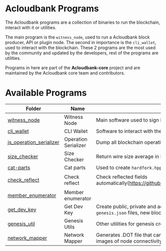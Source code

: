 # Acloudbank Programs

The Acloudbank programs are a collection of binaries to run the blockchain, interact with it or utilities.

The main program is the `witness_node`, used to run a Acloudbank block producer, API or plugin node. The second in importance is the `cli_wallet`, used to interact with the blockchain. These 2 programs are the most used by the community and updated by the developers, rest of the programs are utilities.

Programs in here are part of the **Acloudbank-core** project and are maintained by the Acloudbank core team and contributors.


# Available Programs

Folder | Name  | Description | Category | Status | Help 
---|---|---|---|---|---
[witness_node](witness_node) | Witness Node | Main software used to sign blocks or provide services. | Node | Active | `./witness_node --help` - [Delayed node configuration](https://github.com/acloudbank/acloudbank-core/wiki/Delayed-Node)
[cli_wallet](cli_wallet) | CLI Wallet | Software to interact with the blockchain by command line.  | Wallet | Active | `./cli_wallet --help` 
[js_operation_serializer](js_operation_serializer) | Operation Serializer | Dump all blockchain operations and types. Used by the UI. | Tool | Old | `./js_operation_serializer`
[size_checker](size_checker) | Size Checker | Return wire size average in bytes of all the operations.  | Tool | Old | `./size_checker`
[cat-parts](build_helpers/cat-parts.cpp) | Cat parts | Used to create `hardfork.hpp` from individual files. | Tool | Active | `./cat-parts`
[check_reflect](build_helpers/check_reflect.py) | Check reflect | Check reflected fields automatically(https://github.com/acloudbank/graphene/issues/562) | Tool | Old | `doxygen;cp -rf doxygen programs/build_helpers; ./check_reflect.py`
[member_enumerator](build_helpers/member_enumerator.cpp) | Member enumerator | | Tool | Deprecated | `./member_enumerator`
[get_dev_key](genesis_util/get_dev_key.cpp) | Get Dev Key | Create public, private and address keys. Useful in private testnets, `genesis.json` files, new blockchain creation and others. | Tool | Active | `/programs/genesis_util/get_dev_key -h`
[genesis_util](genesis_util) | Genesis Utils | Other utilities for genesis creation. | Tool | Old |
[network_mapper](network_mapper) | Network Mapper | Generates .DOT file that can be rendered by graphviz to make images of node connectivity. | Tool | Experimental | `./programs/network_mapper/network_mapper`

